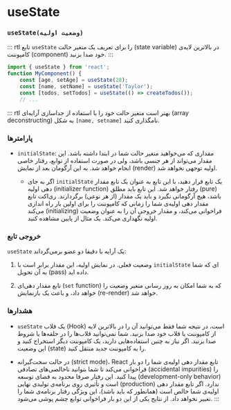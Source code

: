 # useState

### `useState(وضعیت اولیه)`

::: rtl
تابع `useState` را برای تعریف یک متغیر حالت (state variable) در بالاترین لایه‌ی کامپوننت (component) خود صدا بزنید.
:::

``` js
import { useState } from 'react';
function MyComponent() {
	const [age, setAge] = useState(28);
	const [name, setName] = useState('Taylor');
	const [todos, setTodos] = useState(() => createTodos());
	// ...
```

::: rtl
بهتر است متغیر حالت خود را با استفاده از جداسازی آرایه‌ای (array deconstructing) به شکل `[name, setname]` نامگذاری کنید.

### پارامترها

* `initialState`: مقداری که می‌خواهید متغیر حالت شما در ابتدا داشته باشد. این مقدار می‌تواند از هر جنسی باشد، ولی در صورت استفاده از توابع، رفتار خاصی انجام خواهد شد. به این آرگومان بعد از نمایش (render) اولیه توجهی نخواهد شد.

	* اگر به جای `initialState` یک تابع قرار دهید، با این تابع به عنوان یک تابع مقدار دهی اولیه (initializer function) رفتار خواهد شد. این تابع باید مطلق (pure) باشد، هیچ آرگومانی نگیرد و باید یک مقدار (از هر نوعی) برگردارند. ری‌اکت تابع مقدار دهی اولیه‌ی شما را زمانی که کامپوننت را برای اولین بار راه اندازی می‌کند (initializing) فراخوانی می‌کند، و مقدار خروجی آن را به عنوان وضعیت اولیه نگهداری می‌کند. یک مثال از پایین مشاهده کنید.

### خروجی تابع

`useState` یک آرایه با دقیقا دو عضو برمی‌گرداند:

1. وضعیت فعلی. در نمایش اولیه، این مقدار برابر است با `initialState` ای که شما به آن تحویل (pass) داده اید.

2. تابع مقدار دهی‌ای (`set` function) که به شما امکان به روز رسانی متغیر وضعیت را خواهد داد، و باعث یک بازنمایش (re-render) خواهد شد.

### هشدارها

* `useState` یک قلاب (Hook) است، در نتیجه شما فقط می‌توانید آن را در بالاترین لایه از کامپوننت یا قلاب خود صدا بزنید. شما نمی‌توانید قلاب‌ها را در حلقه‌ها یا شروط صدا بزنید. اگر نیاز به چنین استفاده‌هایی دارید، یک کامپوننت دیگر استخراج کنید و این وضعیت (state) را به کامپوننت جدید منتقل کنید.

* در حالت سخت‌گیرانه (strict mode)، React تابع مقدار دهی اولیه‌ی شما را دو بار فراخوانی می‌کند تا شما بتوانید ناخالصی‌های تصادفی (accidental impurities) را پیدا کنید. این رفتار صرفا محدود به فضای توسعه (development-only behavior) است و تأثیری روی برنامه‌ی تولیدی نهایی (production) ندارد. اگر تابع مقدار دهی اولیه‌ی شما خالص است (همانطور که باید باشد)، این ویژگی رفتار برنامه‌ی شما را تغییر نخواهد داد. از نتایج یکی از این دو بار فراخوانی توابع چشم پوشی می‌شود.
:::